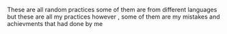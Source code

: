 These are all random practices some of them are from different languages but these are all my practices however , some of them are my mistakes and achievments that had done by me
